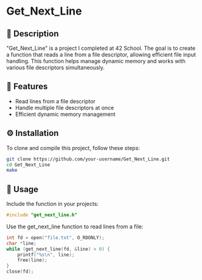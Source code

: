 # Get_Next_Line

## 📜 Description
"Get_Next_Line" is a project I completed at 42 School. The goal is to create a function that reads a line from a file descriptor, allowing efficient file input handling. This function helps manage dynamic memory and works with various file descriptors simultaneously.

## 🌟 Features
- Read lines from a file descriptor
- Handle multiple file descriptors at once
- Efficient dynamic memory management

## ⚙️ Installation

To clone and compile this project, follow these steps:

```bash
git clone https://github.com/your-username/Get_Next_Line.git
cd Get_Next_Line
make
```
## 🚀 Usage
Include the function in your projects:
```c
#include "get_next_line.h"
```
Use the get_next_line function to read lines from a file:
```c
int fd = open("file.txt", O_RDONLY);
char *line;
while (get_next_line(fd, &line) > 0) {
    printf("%s\n", line);
    free(line);
}
close(fd);
```
